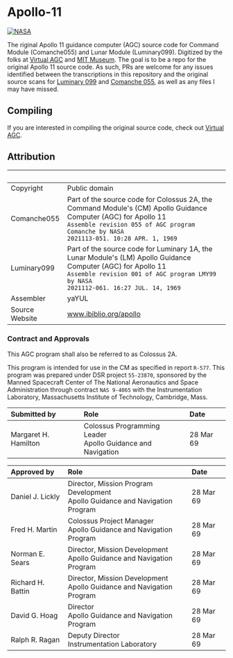 # Apollo-11

[![NASA][1]][2]

The riginal Apollo 11 guidance computer (AGC) source code for Command Module (Comanche055) and Lunar Module (Luminary099). Digitized by the folks at [Virtual AGC][3] and [MIT Museum][4]. The goal is to be a repo for the original Apollo 11 source code. As such, PRs are welcome for any issues identified between the transcriptions in this repository and the original source scans for [Luminary 099][5] and [Comanche 055][6], as well as any files I may have missed.

## Compiling

If you are interested in compiling the original source code, check
out [Virtual AGC][8].

## Attribution

&nbsp;         | &nbsp;
:------------- | :-----
Copyright      | Public domain
Comanche055    | Part of the source code for Colossus 2A, the Command Module's (CM) Apollo Guidance Computer (AGC) for Apollo 11<br>`Assemble revision 055 of AGC program Comanche by NASA`<br>`2021113-051. 10:28 APR. 1, 1969`
Luminary099    | Part of the source code for Luminary 1A, the Lunar Module's (LM) Apollo Guidance Computer (AGC) for Apollo 11<br>`Assemble revision 001 of AGC program LMY99 by NASA`<br>`2021112-061. 16:27 JUL. 14, 1969`
Assembler      | yaYUL
Source Website | www.ibiblio.org/apollo

### Contract and Approvals

This AGC program shall also be referred to as Colossus 2A.

This program is intended for use in the CM as specified in report `R-577`. This program was prepared under DSR project `55-23870`, sponsored by the Manned Spacecraft Center of The National Aeronautics and Space Administration through contract `NAS 9-4065` with the Instrumentation Laboratory, Massachusetts Institute of Technology, Cambridge, Mass.

Submitted by         | Role | Date
:------------------- | :--- | :---
Margaret H. Hamilton | Colossus Programming Leader<br>Apollo Guidance and Navigation | 28 Mar 69

Approved by       | Role | Date
:---------------- | :--- | :---
Daniel J. Lickly  | Director, Mission Program Development<br>Apollo Guidance and Navigation Program | 28 Mar 69
Fred H. Martin    | Colossus Project Manager<br>Apollo Guidance and Navigation Program | 28 Mar 69
Norman E. Sears   | Director, Mission Development<br>Apollo Guidance and Navigation Program | 28 Mar 69
Richard H. Battin | Director, Mission Development<br>Apollo Guidance and Navigation Program | 28 Mar 69
David G. Hoag     | Director<br>Apollo Guidance and Navigation Program | 28 Mar 69
Ralph R. Ragan    | Deputy Director<br>Instrumentation Laboratory | 28 Mar 69

[CONTRACT_AND_APPROVALS.agc]:https://github.com/chrislgarry/Apollo-11/blob/master/Comanche055/CONTRACT_AND_APPROVALS.agc
[1]:https://flat.badgen.net/badge/NASA/Mission%20Overview/0B3D91
[2]:https://www.nasa.gov/mission_pages/apollo/missions/apollo11.html
[3]:http://www.ibiblio.org/apollo/
[4]:http://web.mit.edu/museum/
[5]:http://www.ibiblio.org/apollo/ScansForConversion/Luminary099/
[6]:http://www.ibiblio.org/apollo/ScansForConversion/Comanche055/
[7]:https://github.com/chrislgarry/Apollo-11/blob/master/CONTRIBUTING.md
[8]:https://github.com/rburkey2005/virtualagc
[SWH]:https://flat.badgen.net/badge/Software%20Heritage/Archive/0B3D91
[SWH_URL]:https://archive.softwareheritage.org/browse/origin/https://github.com/chrislgarry/Apollo-11/
[Comanche]:https://flat.badgen.net/github/milestones/chrislgarry/Apollo-11/1
[ComancheMilestone]:https://github.com/chrislgarry/Apollo-11/milestone/1
[Luminary]:https://flat.badgen.net/github/milestones/chrislgarry/Apollo-11/2
[LuminaryMilestone]:https://github.com/chrislgarry/Apollo-11/milestone/2
